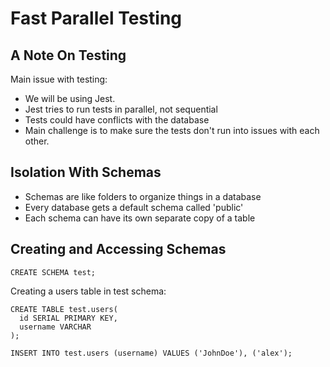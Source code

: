 # Fast Parallel Testing

## A Note On Testing

Main issue with testing:
* We will be using Jest.
* Jest tries to run tests in parallel, not sequential
* Tests could have conflicts with the database
* Main challenge is to make sure the tests don't run into issues with each other.

## Isolation With Schemas

* Schemas are like folders to organize things in a database
* Every database gets a default schema called 'public'
* Each schema can have its own separate copy of a table

## Creating and Accessing Schemas

```postgresql
CREATE SCHEMA test;
```

Creating a users table in test schema: 
```postgresql
CREATE TABLE test.users(
  id SERIAL PRIMARY KEY,
  username VARCHAR
);

INSERT INTO test.users (username) VALUES ('JohnDoe'), ('alex');
```
